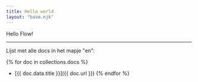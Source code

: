 ```yaml
---
title: Hello world
layout: "base.njk"
---
```


Hello Flow!

* * *

Lijst met alle docs in het mapje "en":

{% for doc in collections.docs %}

- [{{ doc.data.title }}]({{ doc.url }})
    {% endfor %}

